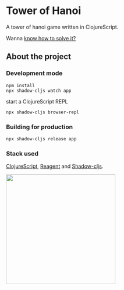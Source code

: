 # Tower of Hanoi

A tower of hanoi game written in ClojureScript.

Wanna [know how to solve it?](https://youtu.be/rf6uf3jNjbo)

## About the project

### Development mode
```
npm install
npx shadow-cljs watch app
```
start a ClojureScript REPL
```
npx shadow-cljs browser-repl
```
### Building for production

```
npx shadow-cljs release app
```

### Stack used

[ClojureScript](https://clojurescript.org/), [Reagent](https://github.com/reagent-project/reagent) and [Shadow-cljs](https://github.com/thheller/shadow-cljs).

<img src="https://cdn.donmai.us/sample/c0/a8/__frieren_sousou_no_frieren_drawn_by_reisonant__sample-c0a84ad13a0d8a1bcbca630a0ce1ce26.jpg" style="width: 300px">